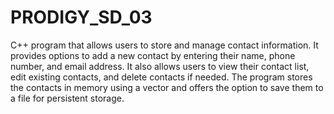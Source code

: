 # PRODIGY_SD_03
 C++ program that allows users to store and manage contact information. It provides options to add a new contact by entering their name, phone number, and email address. It also allows users to view their contact list, edit existing contacts, and delete contacts if needed. The program stores the contacts in memory using a vector and offers the option to save them to a file for persistent storage.
